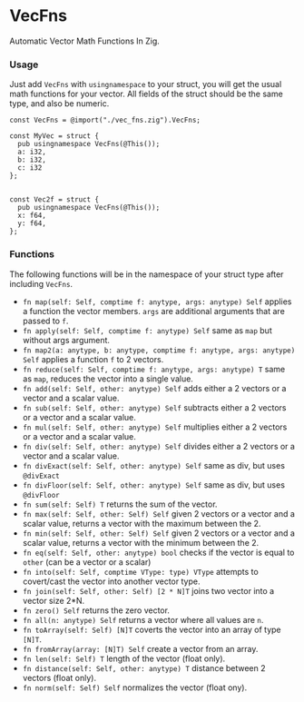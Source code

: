 # VecFns
Automatic Vector Math Functions In Zig.

### Usage

Just add `VecFns` with `usingnamespace` to your struct, you will get the usual math functions for your vector. All fields of the struct should be the same type, and also be numeric. 

```zig
const VecFns = @import("./vec_fns.zig").VecFns;

const MyVec = struct {
  pub usingnamespace VecFns(@This());
  a: i32,
  b: i32,
  c: i32
};


const Vec2f = struct {
  pub usingnamespace VecFns(@This());
  x: f64,
  y: f64,
};

```

### Functions

The following functions will be in the namespace of your struct type after including `VecFns`.

- `fn map(self: Self, comptime f: anytype, args: anytype) Self` applies a function the vector members. `args` are additional arguments that are passed to `f`.
- `fn apply(self: Self, comptime f: anytype) Self` same as `map` but without args argument.
- `fn map2(a: anytype, b: anytype, comptime f: anytype, args: anytype) Self` applies a function `f` to 2 vectors.
- `fn reduce(self: Self, comptime f: anytype, args: anytype) T` same as `map`, reduces the vector into a single value.
- `fn add(self: Self, other: anytype) Self` adds either a 2 vectors or a vector and a scalar value.
- `fn sub(self: Self, other: anytype) Self` subtracts either a 2 vectors or a vector and a scalar value.
- `fn mul(self: Self, other: anytype) Self` multiplies either a 2 vectors or a vector and a scalar value.
- `fn div(self: Self, other: anytype) Self` divides either a 2 vectors or a vector and a scalar value.
- `fn divExact(self: Self, other: anytype) Self` same as div, but uses `@divExact`
- `fn divFloor(self: Self, other: anytype) Self` same as div, but uses `@divFloor`
- `fn sum(self: Self) T` returns the sum of the vector.
- `fn max(self: Self, other: Self) Self` given 2 vectors or a vector and a scalar value, returns a vector with the maximum between the 2.
- `fn min(self: Self, other: Self) Self` given 2 vectors or a vector and a scalar value, returns a vector with the minimum between the 2.
- `fn eq(self: Self, other: anytype) bool` checks if the vector is equal to `other` (can be a vector or a scalar)
- `fn into(self: Self, comptime VType: type) VType` attempts to covert/cast the vector into another vector type. 
- `fn join(self: Self, other: Self) [2 * N]T` joins two vector into a vector size 2\*N.
- `fn zero() Self` returns the zero vector.
- `fn all(n: anytype) Self` returns a vector where all values are `n`.
- `fn toArray(self: Self) [N]T` coverts the vector into an array of type `[N]T`.
- `fn fromArray(array: [N]T) Self` create a vector from an array.
- `fn len(self: Self) T` length of the vector (float only).
- `fn distance(self: Self, other: anytype) T` distance between 2 vectors (float only).
- `fn norm(self: Self) Self` normalizes the vector (float ony).
